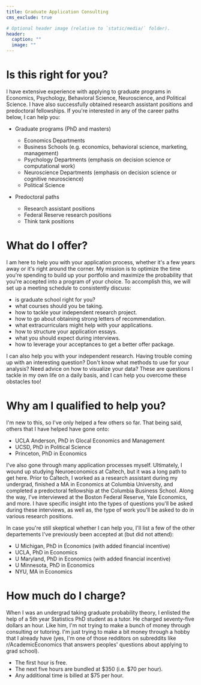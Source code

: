 ```yaml
---
title: Graduate Application Consulting
cms_exclude: true

# Optional header image (relative to `static/media/` folder).
header:
  caption: ""
  image: ""
---
```


Is this right for you?
======================

I have extensive experience with applying to graduate programs in Economics, Psychology, Behavioral Science, Neuroscience, and Political Science. I have also successfully obtained research assistant positions and predoctoral fellowships. If you're interested in any of the career paths below, I can help you:

- Graduate programs (PhD and masters)
  - Economics Departments
  - Business Schools (e.g. economics, behavioral science, marketing, management)
  - Psychology Departments (emphasis on decision science or computational work)
  - Neuroscience Departments (emphasis on decision science or cognitive neuroscience)
  - Political Science

- Predoctoral paths
  - Research assistant positions
  - Federal Reserve research positions
  - Think tank positions

What do I offer?
================

I am here to help you with your application process, whether it's a few years away or it's right around the corner. My mission is to optimize the time you're spending to build up your portfolio and maximize the probability that you're accepted into a program of your choice. To accomplish this, we will set up a meeting schedule to consistently discuss:

- is graduate school right for you?
- what courses should you be taking.
- how to tackle your independent research project.
- how to go about obtaining strong letters of recommendation.
- what extracurriculars might help with your applications.
- how to structure your application essays.
- what you should expect during interviews.
- how to leverage your acceptances to get a better offer package.

I can also help you with your independent research. Having trouble coming up with an interesting question? Don't know what methods to use for your analysis? Need advice on how to visualize your data? These are questions I tackle in my own life on a daily basis, and I can help you overcome these obstacles too!

Why am I qualified to help you?
===============================

I'm new to this, so I've only helped a few others so far. That being said, others that I have helped have gone onto:

- UCLA Anderson, PhD in Glocal Economics and Management
- UCSD, PhD in Political Science
- Princeton, PhD in Economics

I've also gone through many application processes myself. Ultimately, I wound up studying Neuroeconomics at Caltech, but it was a long path to get here. Prior to Caltech, I worked as a research assistant during my undergrad, finished a MA in Economics at Columbia University, and completed a predoctoral fellowship at the Columbia Business School. Along the way, I've interviewed at the Boston Federal Reserve, Yale Economics, and more. I have specific insight into the types of questions you'll be asked during these interviews, as well as, the type of work you'll be asked to do in various research positions.

In case you're still skeptical whether I can help you, I'll list a few of the other departements I've previously been accepted at (but did not attend):
- U Michigan, PhD in Economics (with added financial incentive)
- UCLA, PhD in Economics
- U Maryland, PhD in Economics (with added financial incentive)
- U Minnesota, PhD in Economics
- NYU, MA in Economics

How much do I charge?
=====================

When I was an undergrad taking graduate probability theory, I enlisted the help of a 5th year Statistics PhD student as a tutor. He charged seventy-five dollars an hour. Like him, I'm not trying to make a bunch of money through consulting or tutoring. I'm just trying to make a bit money through a hobby that I already have (yes, I'm one of those redditors on subreddits like r/AcademicEconomics that answers peoples' questions about applying to grad school).

- The first hour is free.
- The next five hours are bundled at $350 (i.e. $70 per hour).
- Any additional time is billed at $75 per hour.